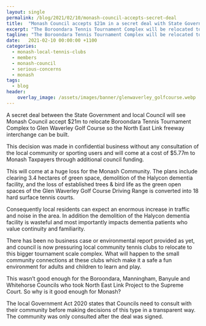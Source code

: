 ```yaml
---
layout: single
permalink: /blog/2021/02/10/monash-council-accepts-secret-deal
title:  "Monash Council accepts $21m in a secret deal with State Government."
excerpt: "The Boroondara Tennis Tournament Complex will be relocated to Glen Waverley Golf Course."
tagline: "The Boroondara Tennis Tournament Complex will be relocated to Glen Waverley Golf Course."
date:   2021-02-10 00:00:00 +1100
categories:
  - monash-local-tennis-clubs
  - members
  - monash-council
  - serious-concerns
  - monash
tags:
  - blog
header:
    overlay_image: /assets/images/banner/glenwaverley_golfcourse.webp
---
```


A secret deal between the State Government and local Council will see Monash Council accept $21m to relocate Boroondara Tennis Tournament Complex to Glen Waverley Golf Course so the North East Link freeway interchange can be built.

This decision was made in confidential business without any consultation of the local community or sporting users and will come at a cost of $5.77m to Monash Taxpayers through additional council funding.

This will come at a huge loss for the Monash Community. The plans include clearing 3.4 hectares of green space, demolition of the Halycon dementia facility, and the loss of established trees & bird life as the green open spaces of the Glen Waverley Golf Course Driving Range is converted into 18 hard surface tennis courts.

Consequently local residents can expect an enormous increase in traffic and noise in the area. In addition the demolition of the Halycon dementia facility is wasteful and most importantly impacts dementia patients who value continuity and familiarity.

There has been no business case or environmental report provided as yet, and council is now pressuring local community tennis clubs to relocate to this bigger tournament scale complex. What will happen to the small community connections at these clubs which make it a safe a fun environment for adults and children to learn and play.

This wasn’t good enough for the Boroondara, Manningham, Banyule and Whitehorse Councils who took North East Link Project to the Supreme Court.  So why is it good enough for Monash?

The local Government Act 2020 states that Councils need to consult with their community before making decisions of this type in a transparent way.  The community was only consulted after the deal was signed.

